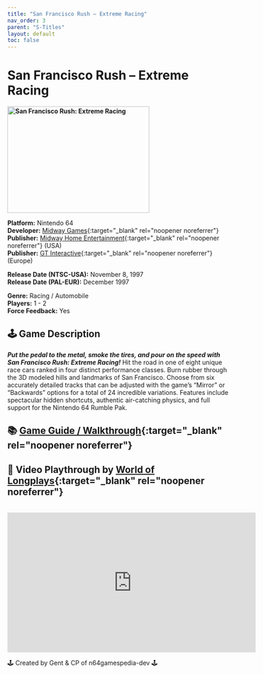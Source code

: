 ```yaml
---
title: "San Francisco Rush – Extreme Racing"
nav_order: 3
parent: "S-Titles"
layout: default
toc: false
---
```


# San Francisco Rush – Extreme Racing

<b>
<img src="https://images.launchbox-app.com/7927c9d7-1281-464d-84c4-7f912d7e0394.jpg" alt="San Francisco Rush: Extreme Racing" width="320" height="240" />
</b>

**Platform:** Nintendo 64  
**Developer:** [Midway Games](https://en.wikipedia.org/wiki/Midway_Games){:target="_blank" rel="noopener noreferrer"}  
**Publisher:** [Midway Home Entertainment](https://en.wikipedia.org/wiki/Midway_Games#Publishing_and_distribution){:target="_blank" rel="noopener noreferrer"} (USA)  
**Publisher:** [GT Interactive](https://en.wikipedia.org/wiki/Atari,_Inc._(Atari_SA_subsidiary)){:target="_blank" rel="noopener noreferrer"} (Europe)  

**Release Date (NTSC-USA):** November 8, 1997  
**Release Date (PAL-EUR):** December 1997  

**Genre:** Racing / Automobile  
**Players:** 1 - 2  
**Force Feedback:** Yes  

## 🕹️ Game Description
<em><strong>Put the pedal to the metal, smoke the tires, and pour on the speed with San Francisco Rush: Extreme Racing!</strong></em> Hit the road in one of eight unique race cars ranked in four distinct performance classes. Burn rubber through the 3D modeled hills and landmarks of San Francisco. Choose from six accurately detailed tracks that can be adjusted with the game’s “Mirror” or “Backwards” options for a total of 24 incredible variations. Features include spectacular hidden shortcuts, authentic air-catching physics, and full support for the Nintendo 64 Rumble Pak.

## 📚 [Game Guide / Walkthrough](https://gamefaqs.gamespot.com/n64/198546-san-francisco-rush-extreme-racing/faqs/826){:target="_blank" rel="noopener noreferrer"}

## 🎥 Video Playthrough by [World of Longplays](https://www.youtube.com/channel/UCVi6ofFy7QyJJrZ9l0-fwbQ){:target="_blank" rel="noopener noreferrer"}
<br />
<iframe width="560" height="315" src="https://www.youtube.com/embed/8lUjX0_N4FQ" title="San Francisco Rush Gameplay – World of Longplays" frameborder="0" allowfullscreen></iframe>

🕹️ Created by Gent & CP of n64gamespedia-dev 🕹️

<!-- Vault Format: n64gamespedia-dev -->
<!-- Protocol Source: _vault-specs/format-protocol.md -->
